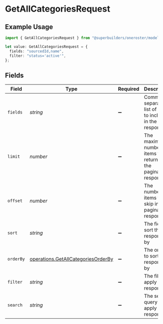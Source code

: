 # GetAllCategoriesRequest

## Example Usage

```typescript
import { GetAllCategoriesRequest } from "@superbuilders/oneroster/models/operations";

let value: GetAllCategoriesRequest = {
  fields: "sourcedId,name",
  filter: "status='active'",
};
```

## Fields

| Field                                                                                    | Type                                                                                     | Required                                                                                 | Description                                                                              | Example                                                                                  |
| ---------------------------------------------------------------------------------------- | ---------------------------------------------------------------------------------------- | ---------------------------------------------------------------------------------------- | ---------------------------------------------------------------------------------------- | ---------------------------------------------------------------------------------------- |
| `fields`                                                                                 | *string*                                                                                 | :heavy_minus_sign:                                                                       | Comma-separated list of fields to include in the response                                | sourcedId,name                                                                           |
| `limit`                                                                                  | *number*                                                                                 | :heavy_minus_sign:                                                                       | The maximum number of items to return in the paginated response                          | 100                                                                                      |
| `offset`                                                                                 | *number*                                                                                 | :heavy_minus_sign:                                                                       | The number of items to skip in the paginated response                                    | 0                                                                                        |
| `sort`                                                                                   | *string*                                                                                 | :heavy_minus_sign:                                                                       | The field to sort the response by                                                        |                                                                                          |
| `orderBy`                                                                                | [operations.GetAllCategoriesOrderBy](../../models/operations/getallcategoriesorderby.md) | :heavy_minus_sign:                                                                       | The order to sort the response by                                                        |                                                                                          |
| `filter`                                                                                 | *string*                                                                                 | :heavy_minus_sign:                                                                       | The filter to apply to the response                                                      | status='active'                                                                          |
| `search`                                                                                 | *string*                                                                                 | :heavy_minus_sign:                                                                       | The search query to apply to the response                                                |                                                                                          |